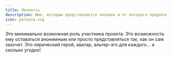 ```yaml
---
title: Личность
description: Имя, которым представляется человек и от которого предпочитает взаимодействовать
icon: persona.svg
---
```


Это минимально возможная роль участника проекта. Это возможность ему оставаться анонимным или просто представляться так, как он сам захочет. Это лирический герой, аватар, альтер-эго для каждого... и сколько угодно!
